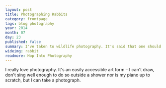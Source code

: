 ```yaml
---
layout: post
title: Photographing Rabbits
category: frontpage
tags: blog photography
year: 2014
month: 07
day: 23
published: false
summary: I've taken to wildlife photography. It's said that one should never work with animals. I rather enjoy it.
wideimg: rabbit
readmore: Hop Into Photography
---
```

I really love photography. It's an easily accessible art form &ndash; I can't draw, don't sing well enough to do so outside a shower nor is my piano up to scratch, but I can take a photograph.